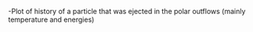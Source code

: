 -Plot of history of a particle that was ejected in the polar outflows (mainly temperature and energies)
